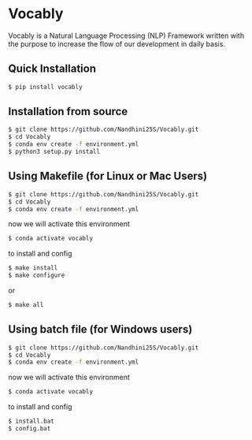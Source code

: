 # Vocably
Vocably is a Natural Language Processing (NLP) Framework written with the purpose to increase the flow of our development in daily basis.
## Quick Installation

```bash
$ pip install vocably
```
## Installation from source 
```bash
$ git clone https://github.com/Nandhini25S/Vocably.git
$ cd Vocably
$ conda env create -f environment.yml
$ python3 setup.py install
```

## Using Makefile (for Linux or Mac Users)
```bash
$ git clone https://github.com/Nandhini25S/Vocably.git
$ cd Vocably
$ conda env create -f environment.yml
```
now we will activate this environment
```bash
$ conda activate vocably
```
to install and config

```bash
$ make install
$ make configure
```
or 
```bash
$ make all
```
## Using batch file (for Windows users)

```bash
$ git clone https://github.com/Nandhini25S/Vocably.git
$ cd Vocably
$ conda env create -f environment.yml
```
now we will activate this environment
```bash
$ conda activate vocably
```
to install and config

```bash
$ install.bat
$ config.bat
```
